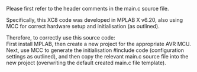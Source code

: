 Please first refer to the header comments in the main.c source file.

Specifically, this XC8 code was developed in MPLAB X v6.20, also using MCC for correct hardware setup and initialisation (as outlined).

Therefore, to correctly use this source code:  
First install MPLAB, then create a new project for the appropriate AVR MCU.  
Next, use MCC to generate the initialisation #include code (configuration settings as outlined), and then copy the relevant main.c source file into the new project (overwriting the default created main.c file template).
